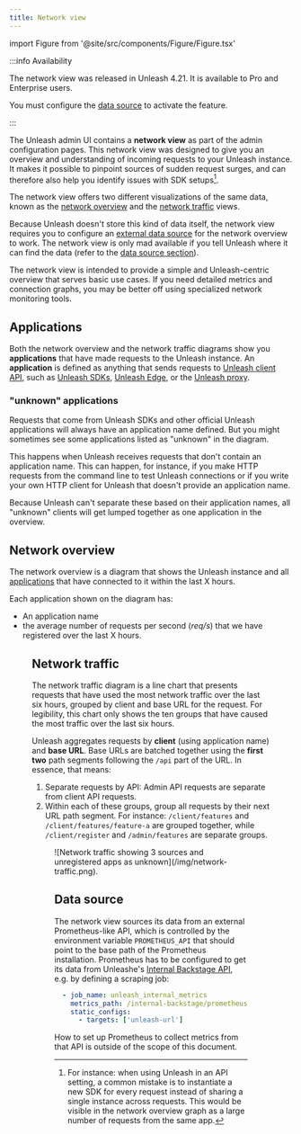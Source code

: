 ```yaml
---
title: Network view
---
```


import Figure from '@site/src/components/Figure/Figure.tsx'

:::info Availability

The network view was released in Unleash 4.21. It is available to Pro and Enterprise users.

You must configure the [data source](#data-source) to activate the feature.

:::

The Unleash admin UI contains a **network view** as part of the admin configuration pages. This network view was designed to give you an overview and understanding of incoming requests to your Unleash instance. It makes it possible to pinpoint sources of sudden request surges, and can therefore also help you identify issues with SDK setups[^1].

The network view offers two different visualizations of the same data, known as the [network overview](#network-overview) and the [network traffic](#network-traffic) views.

Because Unleash doesn't store this kind of data itself, the network view requires you to configure an [external data source](#data-source) for the network overview to work. The network view is only mad available if you tell Unleash where it can find the data (refer to the [data source section](#data-source)).

The network view is intended to provide a simple and Unleash-centric overview that serves basic use cases. If you need detailed metrics and connection graphs, you may be better off using specialized network monitoring tools.

## Applications

Both the network overview and the network traffic diagrams show you **applications** that have made requests to the Unleash instance. An **application** is defined as anything that sends requests to [Unleash client API](/reference/api/unleash/client), such as [Unleash SDKs](./sdks/index.md), [Unleash Edge](/docs/generated/unleash-edge), or the [Unleash proxy](/docs/generated/unleash-proxy).

### "unknown" applications

Requests that come from Unleash SDKs and other official Unleash applications will always have an application name defined. But you might sometimes see some applications listed as "unknown" in the diagram.

This happens when Unleash receives requests that don't contain an application name. This can happen, for instance, if you make HTTP requests from the command line to test Unleash connections or if you write your own HTTP client for Unleash that doesn't provide an application name.

Because Unleash can't separate these based on their application names, all "unknown" clients will get lumped together as one application in the overview.

## Network overview

The network overview is a diagram that shows the Unleash instance and all [applications](#applications) that have connected to it within the last X hours.

Each application shown on the diagram has:
- An application name
- the average number of requests per second (_req/s_) that we have registered over the last X hours.

<Figure caption="The network overview showing three different instances of the Unleash proxy connected to Unleash. Each application has an average of 20 req/s." img="/img/network-overview.png"/>

## Network traffic

The network traffic diagram is a line chart that presents requests that have used the most network traffic over the last six hours, grouped by client and base URL for the request. For legibility, this chart only shows the ten groups that have caused the most traffic over the last six hours.

Unleash aggregates requests by **client** (using application name) and **base URL**. Base URLs are batched together using the **first two** path segments following the `/api` part of the URL. In essence, that means:

1. Separate requests by API: Admin API requests are separate from client API requests.
2. Within each of these groups, group all requests by their next URL path segment. For instance: `/client/features` and `/client/features/feature-a` are grouped together, while `/client/register` and `/admin/features` are separate groups.


<Figure caption="The network traffic chart showing three different instances of the Unleash proxy connected to Unleash. Each application has an average of 20 req/s." img="/img/network-traffic.png"/>
![Network traffic showing 3 sources and unregistered apps as unknown](/img/network-traffic.png).

## Data source
The network view sources its data from an external Prometheus-like API, which is controlled by the environment variable `PROMETHEUS_API` that should point to the base path of the Prometheus installation. Prometheus has to be configured to get its data from Unleashe's [Internal Backstage API](https://docs.getunleash.io/reference/api/legacy/unleash/internal/prometheus), e.g. by defining a scraping job:

```yaml
  - job_name: unleash_internal_metrics
    metrics_path: /internal-backstage/prometheus
    static_configs:
      - targets: ['unleash-url']
```

How to set up Prometheus to collect metrics from that API is outside of the scope of this document.

[^1]: For instance: when using Unleash in an API setting, a common mistake is to instantiate a new SDK for every request instead of sharing a single instance across requests. This would be visible in the network overview graph as a large number of requests from the same app.
